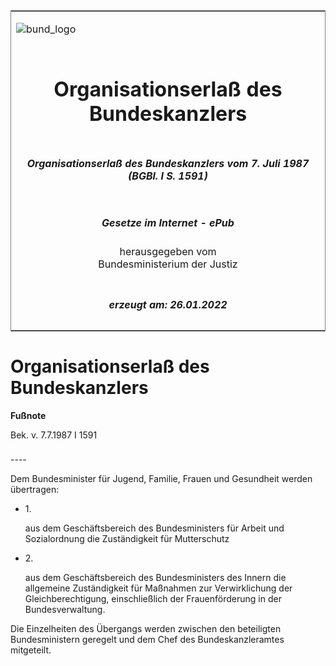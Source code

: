 <span id="DECKBLATT.html"></span>

<table border="0" frame="border" width="100%">

<tr valign="top">

<td align="left">

![bund\_logo](BfJ_2021_Web_de_de.gif)

</td>

<td align="right">

 

</td>

</tr>

<tr align="center" valign="middle">

<td colspan="2">

# Organisationserlaß des Bundeskanzlers

</td>

</tr>

<tr align="center" valign="middle">

<td colspan="2">

##### Organisationserlaß des Bundeskanzlers vom 7. Juli 1987 (BGBl. I S. 1591)

</td>

</tr>

<tr align="center" valign="middle">

<td colspan="2">

  
  

##### Gesetze im Internet - ePub  
  
herausgegeben vom  
Bundesministerium der Justiz

</td>

</tr>

<tr align="center" valign="bottom">

<td colspan="2">

  
  

##### erzeugt am: 26.01.2022

</td>

</tr>

</table>

<span id="BJNR115910987.html"></span>

# Organisationserlaß des Bundeskanzlers

<div>

  
**Fußnote**

<div class="jnhtml">

<div>

<div class="jurAbsatz">

Bek. v. 7.7.1987 I 1591

</div>

</div>

</div>

</div>

<span id="BJNR115910987BJNE000100333.html"></span>

###   
\----

<div>

<div class="jnhtml">

<div>

<div class="jurAbsatz">

Dem Bundesminister für Jugend, Familie, Frauen und Gesundheit werden
übertragen:

  - 1\.
    
    <div style="">
    
    aus dem Geschäftsbereich des Bundesministers für Arbeit und
    Sozialordnung die Zuständigkeit für Mutterschutz
    
    </div>

  - 2\.
    
    <div style="">
    
    aus dem Geschäftsbereich des Bundesministers des Innern die
    allgemeine Zuständigkeit für Maßnahmen zur Verwirklichung der
    Gleichberechtigung, einschließlich der Frauenförderung in der
    Bundesverwaltung.
    
    </div>

Die Einzelheiten des Übergangs werden zwischen den beteiligten
Bundesministern geregelt und dem Chef des Bundeskanzleramtes mitgeteilt.

</div>

</div>

</div>

</div>
